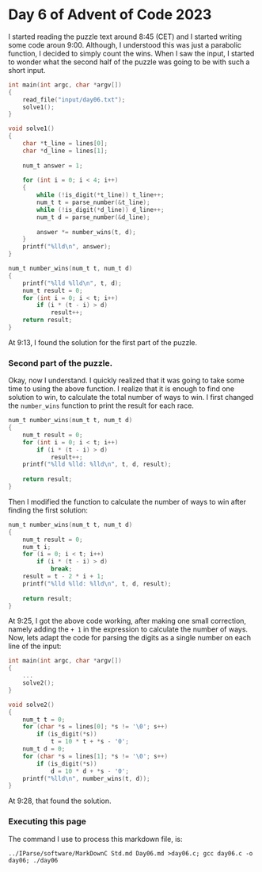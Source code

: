 # Day 6 of Advent of Code 2023

I started reading the puzzle text around 8:45 (CET) and
I started writing some code aroun 9:00. Although, I understood
this was just a parabolic function, I decided to simply
count the wins. When I saw the input, I started to wonder
what the second half of the puzzle was going to be with
such a short input.

```c
int main(int argc, char *argv[])
{
	read_file("input/day06.txt");
	solve1();
}

void solve1()
{
	char *t_line = lines[0];
	char *d_line = lines[1];
	
	num_t answer = 1;
	
	for (int i = 0; i < 4; i++)
	{
		while (!is_digit(*t_line)) t_line++;
		num_t t = parse_number(&t_line);
		while (!is_digit(*d_line)) d_line++;
		num_t d = parse_number(&d_line);
		
		answer *= number_wins(t, d);
	}
	printf("%lld\n", answer);	
}

num_t number_wins(num_t t, num_t d)
{
	printf("%lld %lld\n", t, d);
	num_t result = 0;
	for (int i = 0; i < t; i++)
		if (i * (t - i) > d)
			result++;
	return result;
}

```

At 9:13, I found the solution for the first part of the puzzle.

### Second part of the puzzle.

Okay, now I understand. I quickly realized that it was
going to take some time to using the above function. I realize
that it is enough to find one solution to win, to calculate
the total number of ways to win. I first changed the `number_wins`
function to print the result for each race.

```c
num_t number_wins(num_t t, num_t d)
{
	num_t result = 0;
	for (int i = 0; i < t; i++)
		if (i * (t - i) > d)
			result++;
	printf("%lld %lld: %lld\n", t, d, result);
	
	return result;
}
```

Then I modified the function to calculate the number of ways
to win after finding the first solution:


```c
num_t number_wins(num_t t, num_t d)
{
	num_t result = 0;
	num_t i;
	for (i = 0; i < t; i++)
		if (i * (t - i) > d)
			break;
	result = t - 2 * i + 1;
	printf("%lld %lld: %lld\n", t, d, result);
	
	return result;
}
```

At 9:25, I got the above code working, after making one small
correction, namely adding the `+ 1` in the expression to calculate
the number of ways. Now, lets adapt the code for parsing the
digits as a single number on each line of the input:

```c
int main(int argc, char *argv[])
{
	...
	solve2();
}

void solve2()
{
	num_t t = 0;
	for (char *s = lines[0]; *s != '\0'; s++)
		if (is_digit(*s))
			t = 10 * t + *s - '0';
	num_t d = 0;
	for (char *s = lines[1]; *s != '\0'; s++)
		if (is_digit(*s))
			d = 10 * d + *s - '0';
	printf("%lld\n", number_wins(t, d));
}
```

At 9:28, that found the solution.
	
### Executing this page

The command I use to process this markdown file, is:
```
../IParse/software/MarkDownC Std.md Day06.md >day06.c; gcc day06.c -o day06; ./day06
```

